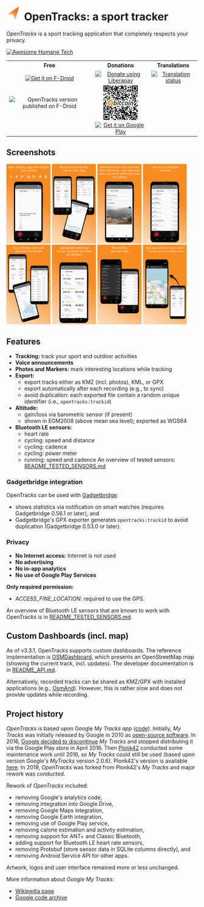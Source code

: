 # <img src="drawable-svg/LOGO.svg" alt="OpenTracks logo" height="40"></img> OpenTracks: a sport tracker

_OpenTracks_ is a sport tracking application that completely respects your privacy.

[![Awesome Humane Tech](https://raw.githubusercontent.com/humanetech-community/awesome-humane-tech/main/humane-tech-badge.svg?sanitize=true)](https://github.com/humanetech-community/awesome-humane-tech)

<table>
    <tr>
        <th>Free</th>
        <th>Donations</th>
        <th>Translations</th>
    </tr>
    <tr>
        <td align="center">
            <a href="https://f-droid.org/packages/de.dennisguse.opentracks">
                <img alt="Get it on F-Droid" src="https://fdroid.gitlab.io/artwork/badge/get-it-on.png" height="60" align="middle">
            </a>
        </td>
        <td align="center">
            <a href="https://liberapay.com/OpenTracks/donate">
                <img alt="Donate using Liberapay" src="https://liberapay.com/assets/widgets/donate.svg" height="45" align="middle">
            </a>
        </td>
        <td align="center">
            <a href="https://weblate.bubu1.eu/engage/OpenTracks/">
                <img src="https://weblate.bubu1.eu/widgets/OpenTracks/-/opentracks/svg-badge.svg" alt="Translation status" />
            </a>
        </td>
    </tr>
    <tr>
        <td align="center">
            <img alt="OpenTracks version published on F-Droid" src="https://img.shields.io/f-droid/v/de.dennisguse.opentracks.svg" align="middle" >
        </td>
        <td align="center">
            <a href="bitcoin:bc1qckpls3lpjlcpyxzm66hcy65hnesas9zgacy6yc">
                <img alt="bitcoin:bc1qckpls3lpjlcpyxzm66hcy65hnesas9zgacy6yc" src="promotion/donations-bitcoin.png" height="90" align="middle">
            </a>
        </td align="center">
        <td></td>
    </tr>
    <tr>
        <td></td>
        <td align="center">
            <a href="https://play.google.com/store/apps/details?id=de.dennisguse.opentracks.playstore">
                <img alt="Get it on Google Play" src="https://play.google.com/intl/en_us/badges/static/images/badges/en_badge_web_generic.png" height="60" align="middle">
            </a>
        </td>
        <td></td>
    </tr>
</table>

## Screenshots
<div>
    <img width="23%" src="fastlane/metadata/android/en-US/phoneScreenshots/screenshot1.png">
    <img width="23%" src="fastlane/metadata/android/en-US/phoneScreenshots/screenshot2.png">
    <img width="23%" src="fastlane/metadata/android/en-US/phoneScreenshots/screenshot3.png">
    <img width="23%" src="fastlane/metadata/android/en-US/phoneScreenshots/screenshot4.png">
</div>
<div>
	<img width="23%" src="fastlane/metadata/android/en-US/phoneScreenshots/screenshot5.png">
    <img width="23%" src="fastlane/metadata/android/en-US/phoneScreenshots/screenshot6.png">
	<img width="23%" src="fastlane/metadata/android/en-US/phoneScreenshots/screenshot7.png">
	<img width="23%" src="fastlane/metadata/android/en-US/phoneScreenshots/screenshot8.png">
</div>

## Features
* __Tracking:__ track your sport and outdoor activities
* __Voice announcements__
* __Photos and Markers:__ mark interesting locations while tracking
* __Export:__
  * export tracks either as KMZ (incl. photos), KML, or GPX
  * export automatically after each recording (e.g., to sync)
  * avoid duplication: each exported file contain a random unique identifier (i.e., `opentracks:trackid`)
* __Altitude:__
  * gain/loss via barometric sensor (if present)
  * shown in EGM2008 (above mean sea level); exported as WGS84
* __Bluetooth LE sensors:__
  * heart rate
  * cycling: speed and distance
  * cycling: cadence
  * cycling: power meter
  * running: speed and cadence
  An overview of tested sensors: [README_TESTED_SENSORS.md](README_TESTED_SENSORS.md)

### Gadgetbridge integration

OpenTracks can be used with [Gadgetbridge](https://www.gadgetbridge.org/):
* shows statistics via notification on smart watches (requires Gadgetbridge 0.56.1 or later), and
* Gadgetbridge's GPX exporter generates `opentracks:trackid` to avoid duplication (Gadgetbridge 0.53.0 or later).

### Privacy
* __No Internet access:__ Internet is not used
* __No advertising__
* __No in-app analytics__
* __No use of Google Play Services__

__Only required permission:__
* _ACCESS_FINE_LOCATION_: required to use the GPS.

An overview of Bluetooth LE sensors that are known to work with OpenTracks is in [README_TESTED_SENSORS.md](README_TESTED_SENSORS.md).

## Custom Dashboards (incl. map)
As of v3.3.1, OpenTracks supports custom dashboards.
The reference implementation is [OSMDashboard](https://github.com/OpenTracksApp/OSMDashboard), which presents an OpenStreetMap map (showing the current track, incl. updates).
The developer documentation is in [README_API.md](README_API.md).

Alternatively, recorded tracks can be shared as KMZ/GPX with installed applications (e.g., [OsmAnd](https://play.google.com/store/apps/details?id=net.osmand)).
However, this is rather slow and does not provide updates while recording.

## Project history

_OpenTracks_ is based upon Google _My Tracks app_ ([code](https://code.google.com/archive/p/mytracks/)).
Initially, _My Tracks_ was initially released by Google in 2010 as [open-source software](http://google-latlong.blogspot.fr/2010/05/code-for-my-tracks-is-now-yours.html).
In 2016, [Google decided to discontinue](https://support.google.com/maps/answer/6333516) _My Tracks_ and stopped distributing it via the Google Play store in April 2016.
Then [Plonk42](https://github.com/plonk42) conducted some maintenance work until 2016, so _My Tracks_ could still be used (based upon version _Google's MyTracks_ version 2.0.6).
Plonk42's version is available [here](https://github.com/Plonk42/mytracks).
In 2019, _OpenTracks_ was forked from Plonk42's _My Tracks_ and major rework was conducted.

Rework of _OpenTracks_ included:
* removing Google's analytics code,
* removing integration into Google Drive,
* removing Google Maps integration,
* removing Google Earth integration,
* removing use of Google Play service,
* removing calorie estimation and activity estimation,
* removing support for ANT+ and Classic Bluetooth,
* adding support for Bluetooth LE heart rate sensors,
* removing Protobuf (store sensor data in SQLite columns directly), and
* removing Android Service API for other apps.

Artwork, logos and user interface remained more or less unchanged.

More information about _Google My Tracks_:
* [Wikipedia page](https://en.wikipedia.org/wiki/MyTracks)
* [Google code archive](https://code.google.com/archive/p/mytracks/)